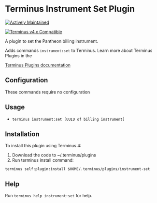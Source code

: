 # Terminus Instrument Set Plugin
[![Actively Maintained](https://img.shields.io/badge/Pantheon-Actively_Maintained-yellow?logo=pantheon&color=FFDC28)](https://pantheon.io/docs/oss-support-levels#actively-maintained-support)

[![Terminus v4.x Compatible](https://img.shields.io/badge/terminus-4.x-green.svg)](https://github.com/pantheon-systems/terminus-plugin-example/tree/2.x)

A plugin to set the Pantheon billing instrument.

Adds commands `instrument:set` to Terminus. Learn more about Terminus Plugins in the

[Terminus Plugins documentation](https://pantheon.io/docs/terminus/plugins)

## Configuration

These commands require no configuration

## Usage
* `terminus instrument:set [UUID of billing instrument]`

## Installation

To install this plugin using Terminus 4:

1. Download the code to ~/.terminus/plugins
2. Run terminus install command:
```
terminus self:plugin:install $HOME/.terminus/plugins/instrument-set
```

## Help
Run `terminus help instrument:set` for help.
